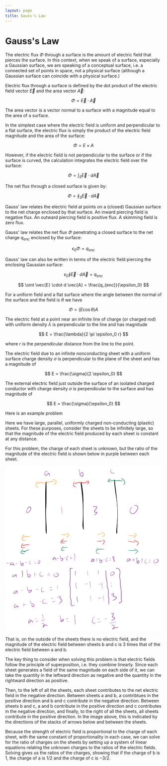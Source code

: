 ```yaml
---
layout: page
title: Gauss's Law
---
```


# Gauss's Law

The electric flux $\Phi$ through a surface is the amount of electric field that pierces the surface. In this context, when we speak of a surface, especially a Gaussian surface, we are speaking of a conceptual surface, i.e. a connected set of points in space, not a physical surface (although a Gaussian surface can coincide with a physical surface.) 

Electric flux through a surface is defined by the dot product of the electric field vector $\vec{E}$ and the area vector $\vec{A}$:

$$ \Phi = \vec{E} \cdot \vec{A} $$

The area vector is a vector normal to a surface with a magnitude equal to the area of a surface.

In the simplest case where the electric field is uniform and perpendicular to a flat surface, the electric flux is simply the product of the electric field magnitude and the area of the surface:

$$ \Phi = E \times A $$

However, if the electric field is not perpendicular to the surface or if the surface is curved, the calculation integrates the electric field over the surface:

$$ \Phi = \int_S \vec{E} \cdot d \vec{A} $$

The net flux through a closed surface is given by:

$$ \Phi = \oint_S \vec{E} \cdot d \vec{A} $$

Gauss' law relates the electric field at points on a (closed) Gaussian surface to the net charge enclosed by that surface. An inward piercing field is negative flux. An outward piercing field is positive flux. A skimming field is zero flux.

Gauss' law relates the net flux $\Phi$ penetrating a closed surface to the net charge $q_{enc}$ enclosed by the surface:

$$ \epsilon_0 \Phi = q_{enc} $$

Gauss' law can also be written in terms of the electric field piercing the enclosing Gaussian surface:

$$ \epsilon_0 \oint \vec{E} \cdot d \vec{A} = q_{enc} $$ 

$$ \oint \vec{E} \cdot d \vec{A} = \frac{q_{enc}}{\epsilon_0} $$ 

For a uniform field and a flat surface where the angle between the normal of the surface and the field is $\theta$ we have

$$ \Phi = (E\cos\theta)A $$

The electric field at a point near an infinite line of charge (or charged rod) with uniform density $\lambda$ is perpendicular to the line and has magnitude


$$ E = \frac{\lambda}{2 \pi \epsilon_0 r} $$

where $r$ is the perpendicular distance from the line to the point.


The electric field due to an infinite nonconducting sheet with a uniform surface charge density $\sigma$ is perpendicular to the plane of the sheet and has a magnitude of

$$ E = \frac{\sigma}{2 \epsilon_0} $$

The external electric field just outside the surface of an isolated charged conductor with charge density $\sigma$ is perpendicular to the surface and has magnitude of

$$ E = \frac{\sigma}{\epsilon_0} $$

Here is an example problem

Here we have large, parallel, uniformly charged non-conducting (plastic) sheets. For these purposes, consider the sheets to be infinitely large, so that the magnitude of the electric field produced by each sheet is constant at any distance.

For this problem, the charge of each sheet is unknown, but the ratio of the magnitude of the electric field is shown below in purple between each sheet.

![Charged Sheets](sheets.png)


That is, on the outside of the sheets there is no electric field, and the magnitude of the electric field between sheets b and c is 3 times that of the electric field between a and b.

The key thing to consider when solving this problem is that electric fields follow the principle of superposition, i.e. they combine linearly. Since each sheet generates a field of the same magnitude on each side of it, we can take the quantity in the leftward direction as negative and the quantity in the rightward direction as positive.

Then, to the left of all the sheets, each sheet contributes to the net electric field in the negative direction. Between sheets a and b, a contribtues in the positive direction and b and c contribute in the negative direction. Between sheets b and c, a and b contribute in the positive direction and c contributes in the negative direction, and finally, to the right of all the sheets, all sheets contribute in the positive direction. In the image above, this is indicated by the directions of the stacks of arrows below and between the sheets.

Because the strength of electric field is proportional to the charge of each sheet, with the same constant of proportionality in each case, we can solve for the ratio of charges on the sheets by setting up a system of linear equations relating the unknown charges to the ratios of the electric fields. Solving gives us the ratios of the charges, showing that if the charge of b is $1$, the charge of a is $1/2$ and the charge of c is $-3/2$.
